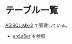 # テーブル一覧

[A5:SQL Mk-2](https://a5m2.mmatsubara.com/) で管理している。

- [erd.a5er](https://github.com/future-architect/coding-standards/raw/gh-pages/example-resources/erd.a5er) を参照
